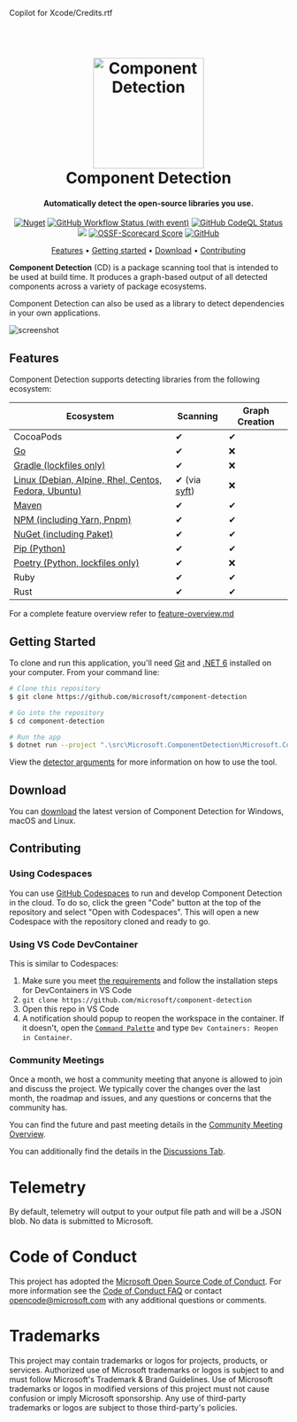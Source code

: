 Copilot for Xcode/Credits.rtf
<h1 align="center">
  <br>
  <img src="docs/images/readme/component-detection.png" alt="Component Detection" width="200">
  <br>
  Component Detection
  <br>
</h1>

<h4 align="center">Automatically detect the open-source libraries you use.</h4>

<p align="center">
   <a href="https://www.nuget.org/packages?q=Microsoft.ComponentDetection"><img alt="Nuget" src="https://img.shields.io/nuget/v/Microsoft.ComponentDetection.Common"></a>
   <a href="https://github.com/microsoft/component-detection/actions/workflows/build.yml"><img alt="GitHub Workflow Status (with event)" src="https://github.com/microsoft/component-detection/actions/workflows/build.yml/badge.svg"></a>
   <a href="https://github.com/microsoft/component-detection/actions/workflows/codeql-analysis.yml"><img alt="GitHub CodeQL Status" src="https://github.com/microsoft/component-detection/actions/workflows/codeql-analysis.yml/badge.svg"></a>
   <a href="https://codecov.io/gh/microsoft/component-detection"><img src="https://codecov.io/gh/microsoft/component-detection/graph/badge.svg"/></a>
   <a href="https://securityscorecards.dev/viewer/?uri=github.com/microsoft/component-detection"><img alt="OSSF-Scorecard Score" src="https://img.shields.io/ossf-scorecard/github.com/microsoft/component-detection"></a>
   <a href="https://github.com/microsoft/component-detection/blob/main/LICENSE.txt"><img alt="GitHub" src="https://img.shields.io/github/license/microsoft/component-detection"></a>
</p>

<p align="center">
  <a href="#features">Features</a> •
  <a href="#getting-started">Getting started</a> •
  <a href="#download">Download</a> •
  <a href="#contributing">Contributing</a> 
</p>

**Component Detection** (CD) is a package scanning tool that is intended to be used at build time. It produces a graph-based output of all detected components across a variety of package ecosystems.

Component Detection can also be used as a library to detect dependencies in your own applications.

![screenshot](docs/images/readme/component-detection-screenshot.png)

## Features

Component Detection supports detecting libraries from the following ecosystem:

| Ecosystem                                                                        | Scanning                                        | Graph Creation |
| -------------------------------------------------------------------------------- | ----------------------------------------------- | -------------- |
| CocoaPods                                                                        | ✔                                               | ✔              |
| [Go](docs/detectors/go.md)                                                       | ✔                                               | ❌              |
| [Gradle (lockfiles only)](docs/detectors/gradle.md)                              | ✔                                               | ❌              |
| [Linux (Debian, Alpine, Rhel, Centos, Fedora, Ubuntu)](docs/detectors//linux.md) | ✔ (via [syft](https://github.com/anchore/syft)) | ❌              |
| [Maven](docs/detectors/maven.md)                                                 | ✔                                               | ✔              |
| [NPM (including Yarn, Pnpm)](docs/detectors/npm.md)                              | ✔                                               | ✔              |
| [NuGet (including Paket)](docs/detectors/nuget.md)                               | ✔                                               | ✔              |
| [Pip (Python)](docs/detectors/pip.md)                                            | ✔                                               | ✔              |
| [Poetry (Python, lockfiles only)](docs/detectors/poetry.md)                      | ✔                                               | ❌              |
| Ruby                                                                             | ✔                                               | ✔              |
| Rust                                                                             | ✔                                               | ✔              |

For a complete feature overview refer to [feature-overview.md](docs/feature-overview.md)

## Getting Started

To clone and run this application, you'll need [Git](https://git-scm.com) and [.NET 6](https://aka.ms/download-dotnet) installed on your computer. From your command line:

```bash
# Clone this repository
$ git clone https://github.com/microsoft/component-detection

# Go into the repository
$ cd component-detection 

# Run the app
$ dotnet run --project ".\src\Microsoft.ComponentDetection\Microsoft.ComponentDetection.csproj" scan --SourceDirectory [PATH TO THE REPO TO SCAN]
```

View the [detector arguments](docs/detector-arguments.md) for more information on how to use the tool.

## Download

You can [download](https://github.com/microsoft/component-detection/releases/latest) the latest version of Component Detection for Windows, macOS and Linux.

## Contributing

### Using Codespaces

You can use [GitHub Codespaces](https://docs.github.com/en/codespaces/overview) to run and develop Component Detection in the cloud. To do so, click the green "Code" button at the top of the repository and select "Open with Codespaces". This will open a new Codespace with the repository cloned and ready to go.

### Using VS Code DevContainer

This is similar to Codespaces:

1. Make sure you meet [the requirements](https://code.visualstudio.com/docs/remote/containers#_getting-started) and follow the installation steps for DevContainers in VS Code
1. `git clone https://github.com/microsoft/component-detection`
1. Open this repo in VS Code
1. A notification should popup to reopen the workspace in the container. If it doesn't, open the [`Command Palette`](https://code.visualstudio.com/docs/getstarted/tips-and-tricks#_command-palette) and type `Dev Containers: Reopen in Container`.

### Community Meetings

Once a month, we host a community meeting that anyone is allowed to join and discuss the project. We typically cover the changes over the last month, the roadmap and issues, and any questions or concerns that the community has. 

You can find the future and past meeting details in the [Community Meeting Overview](https://github.com/microsoft/component-detection/issues/47).

You can additionally find the details in the [Discussions Tab](https://github.com/microsoft/component-detection/discussions).

# Telemetry

By default, telemetry will output to your output file path and will be a JSON blob. No data is submitted to Microsoft.

# Code of Conduct

This project has adopted the [Microsoft Open Source Code of Conduct](https://opensource.microsoft.com/codeofconduct/).
For more information see the [Code of Conduct FAQ](https://opensource.microsoft.com/codeofconduct/faq/)
or contact [opencode@microsoft.com](mailto:opencode@microsoft.com) with any additional questions or comments.

# Trademarks

This project may contain trademarks or logos for projects, products, or services. Authorized use of Microsoft trademarks or logos is subject to and must follow Microsoft's Trademark & Brand Guidelines. Use of Microsoft trademarks or logos in modified versions of this project must not cause confusion or imply Microsoft sponsorship. Any use of third-party trademarks or logos are subject to those third-party's policies.
